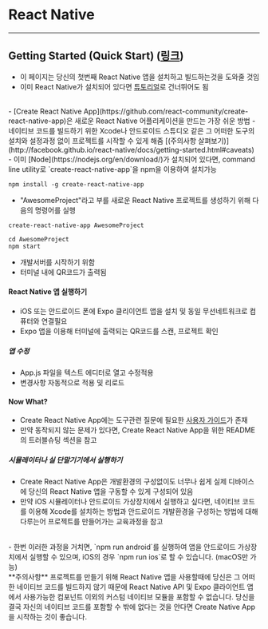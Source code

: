 React Native
============

--- 

Getting Started (Quick Start) ([링크](https://facebook.github.io/react-native/docs/state.html))
------------------------------------------------------------------------

- 이 페이지는 당신의 첫번째 React Native 앱을 설치하고 빌드하는것을 도와줄 것임 
- 이미 React Native가 설치되어 있다면 [튜토리얼](http://facebook.github.io/react-native/docs/tutorial.html)로 건너뛰어도 됨
<br/>
- [Create React Native App](https://github.com/react-community/create-react-native-app)은 새로운 React Native 어플리케이션을 만드는 가장 쉬운 방법
- 네이티브 코드를 빌드하기 위한 Xcode나 안드로이드 스튜디오 같은 그 어떠한 도구의 설치와 설정과정 없이 프로젝트를 시작할 수 있게 해줌 [(주의사항 살펴보기)](http://facebook.github.io/react-native/docs/getting-started.html#caveats)
<br/>
- 이미 [Node](https://nodejs.org/en/download/)가 설치되어 있다면, command line utility로 `create-react-native-app`을 npm을 이용하여 설치가능 

~~~
npm install -g create-react-native-app
~~~

- "AwesomeProject"라고 부를 새로운 React Native 프로젝트를 생성하기 위해 다음의 명령어를 실행

~~~
create-react-native-app AwesomeProject

cd AwesomeProject
npm start
~~~

- 개발서버를 시작하기 위함
- 터미널 내에 QR코드가 출력됨 

#### React Native 앱 실행하기 
- iOS 또는 안드로이드 폰에 Expo 클리이언트 앱을 설치 및 동일 무선네트워크로 컴퓨터와 연결필요 
- Expo 앱을 이용해 터미널에 출력되는 QR코드를 스캔, 프로젝트 확인 

##### 앱 수정 
- App.js 파일을 텍스트 에디터로 열고 수정적용 
- 변경사항 자동적으로 적용 및 리로드

#### Now What?
- Create React Native App에는 도구관련 질문에 필요한 [사용자 가이드](https://github.com/react-community/create-react-native-app/blob/master/react-native-scripts/template/README.md)가 존재
- 만약 동작되지 않는 문제가 있다면, Create React Native App을 위한 README의 트러블슈팅 섹션을 참고 

##### 시뮬레이터나 실 단말기기에서 실행하기
- Create React Native App은 개발환경의 구성없이도 너무나 쉽게 실제 디바이스에 당신의 React Native 앱을 구동할 수 있게 구성되어 있음
- 만약 iOS 시뮬레이터나 안드로이드 가상장치에서 실행하고 싶다면, 네이티브 코드를 이용해 Xcode를 설치하는 방법과 안드로이드 개발환경을 구성하는 방법에 대해 다루는어 프로젝트를 만들어가는 교육과정을 참고
<br/>
- 한번 이러한 과정을 거치면, `npm run android`를 실행하여 앱을 안드로이드 가상장치에서 실행할 수 있으며, iOS의 경우 `npm run ios`로 할 수 있습니다. (macOS만 가능)
<br/>
**주의사항**
프로젝트를 만들기 위해 React Native 앱을 사용할때에 당신은 그 어떠한 네이티브 코드를 빌드하지 않기 때문에 React Native API 및 Expo 클라이언트 앱에서 사용가능한 컴포넌트 이외의 커스텀 네이티브 모듈을 포함할 수 없습니다.  
당신을 결국 자신의 네이티브 코드를 포함할 수 밖에 없다는 것을 안다면 Create Native App을 시작하는 것이 좋습니다.



